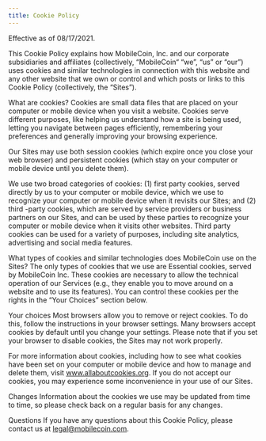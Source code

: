 ```yaml
---
title: Cookie Policy 
---
```

Effective as of 08/17/2021.

This Cookie Policy explains how MobileCoin, Inc. and our corporate subsidiaries and affiliates (collectively, “MobileCoin“ “we”, “us” or “our”) uses cookies and similar technologies in connection with this website and any other website that we own or control and which posts or links to this Cookie Policy (collectively, the “Sites”).

What are cookies?
Cookies are small data files that are placed on your computer or mobile device when you visit a website.  Cookies serve different purposes, like helping us understand how a site is being used, letting you navigate between pages efficiently, remembering your preferences and generally improving your browsing experience.

Our Sites may use both session cookies (which expire once you close your web browser) and persistent cookies (which stay on your computer or mobile device until you delete them).

We use two broad categories of cookies: (1) first party cookies, served directly by us to your computer or mobile device, which we use to recognize your computer or mobile device when it revisits our Sites; and (2) third -party cookies, which are served by service providers or business partners on our Sites, and can be used by these parties to recognize your computer or mobile device when it visits other websites. Third party cookies can be used for a variety of purposes, including site analytics, advertising and social media features.

What types of cookies and similar technologies does MobileCoin use on the Sites?
The only types of cookies that we use are Essential cookies, served by MobileCoin Inc. These cookies are necessary to allow the technical operation of our Services (e.g., they enable you to move around on a website and to use its features). You can control these cookies per the rights in the “Your Choices” section below.

Your choices
Most browsers allow you to remove or reject cookies.  To do this, follow the instructions in your browser settings.  Many browsers accept cookies by default until you change your settings.  Please note that if you set your browser to disable cookies, the Sites may not work properly.

For more information about cookies, including how to see what cookies have been set on your computer or mobile device and how to manage and delete them, visit www.allaboutcookies.org.  If you do not accept our cookies, you may experience some inconvenience in your use of our Sites.

Changes
Information about the cookies we use may be updated from time to time, so please check back on a regular basis for any changes.

Questions
If you have any questions about this Cookie Policy, please contact us at legal@mobilecoin.com.
